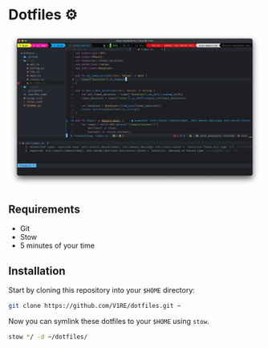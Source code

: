 # Dotfiles ⚙️

![Dotfiles in action](./dots.png)

## Requirements
  - Git
  - Stow
  - 5 minutes of your time

## Installation

Start by cloning this repository into your `$HOME` directory:

```bash
git clone https://github.com/V1RE/dotfiles.git ~
```

Now you can symlink these dotfiles to your `$HOME` using `stow`.

```bash
stow */ -d ~/dotfiles/
```
